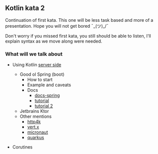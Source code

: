 ## Kotlin kata 2

Continuation of first kata. This one will be less task based and more of a presentation.
Hope you will not get bored ¯\_(ツ)_/¯

Don't worry if you missed first kata, you still should be able to listen, I'll explain syntax as we move along were needed.


### What will we talk about

- Using Kotlin [server side](https://kotlinlang.org/docs/server-overview.html#frameworks-for-server-side-development-with-kotlin)
  - Good ol Spring (boot)
    - How to start
    - Example and caveats
    - Docs
      - [docs-spring](https://docs.spring.io/spring-framework/docs/5.0.0.RELEASE/spring-framework-reference/kotlin.html#null-safety)  
      - [tutorial](https://spring.io/guides/tutorials/spring-boot-kotlin/)  
      - [tutorial 2](https://kotlinlang.org/docs/jvm-get-started-spring-boot.html)  
  - Jetbrains Ktor
  - Other mentions
    - [http4k](https://www.http4k.org/)
    - [vert.x](https://vertx.io/docs/vertx-core/kotlin/)
    - [micronaut](https://guides.micronaut.io/latest/creating-your-first-micronaut-app-maven-kotlin.html)
    - [quarkus](https://quarkus.io/guides/kotlin)

- Corutines

